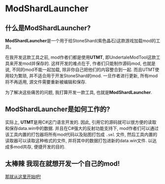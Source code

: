 # ModShardLauncher

## 什么是**ModShardLauncher**?

**ModShardLauncher**是一个用于给StoneShard(紫色晶石)这款游戏加载mod的工具。

在我开发这款工具之前, mod作者们都是使用**UTMT**, 即UndertaleModTool这款工具来开发mod并保存的. 这样开发的难点在于, 作者们只能制作源码mod, 也就是说, 不同的mod不能一起加载, 除非你自己把他们的内容整合到一起. 而且UTMT使用较为繁琐, 并不适合用于开发StoneShard的mod. 一旦作者进行更新, 所有mod将不再适用, 源文件需要重新被编辑和保存.

为了解决这些痛苦的问题, 我打算开发一款工具, 也就是**ModShardLauncher**.

## **ModShardLauncher**是如何工作的?

实际上, **UTMT**是用C#这门语言开发的. 因此, 引用它的源码就可以很方便的读取和保存data.win中的数据. 并且在C#强大的反射功能支持下, mod作者们可以通过该工具内置的打包器将所有mod代码以及贴图打包成 `.sml` 文件, 然后工具内置的读取器可以读取这种格式的文件, 并将其中的数据打包进新的data.win文件. 以达成多mod共存, 便捷开发的目的.

## 太棒辣 我现在就想开发一个自己的mod!

[那就从这里开始吧!](../guide/start-modding.md)